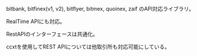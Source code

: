 bitbank, bitfinex(v1, v2), bitflyer, bitmex, quoinex, zaif のAPI対応ライブラリ。

RealTime APIにも対応。

RestAPIのインターフェースは共通化。

ccxtを使用してREST APIについては他取引所も対応可能にしている。
